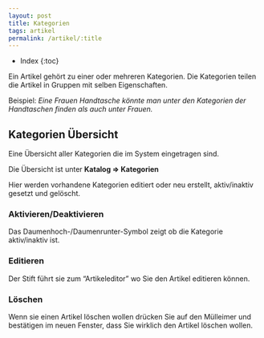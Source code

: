 ```yaml
---
layout: post
title: Kategorien
tags: artikel
permalink: /artikel/:title
---
```


+ Index
{:toc}

Ein Artikel gehört zu einer oder mehreren Kategorien. Die Kategorien teilen die Artikel in 
Gruppen mit selben Eigenschaften.

Beispiel: *Eine Frauen Handtasche könnte man unter den Kategorien der Handtaschen finden als auch unter Frauen.*

## Kategorien Übersicht

Eine Übersicht aller Kategorien die im System eingetragen sind.

Die Übersicht ist unter **Katalog => Kategorien** 

Hier werden vorhandene Kategorien editiert oder neu erstellt, aktiv/inaktiv gesetzt und gelöscht.

### Aktivieren/Deaktivieren

Das Daumenhoch-/Daumenrunter-Symbol zeigt ob die Kategorie aktiv/inaktiv ist.

### Editieren

Der Stift führt sie zum “Artikeleditor” wo Sie den Artikel editieren können.

### Löschen 

Wenn sie einen Artikel löschen wollen drücken Sie auf den Mülleimer und bestätigen im neuen Fenster, dass Sie wirklich den Artikel löschen wollen.

